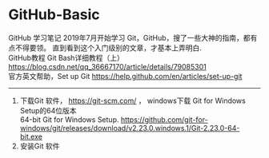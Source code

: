 # GitHub-Basic
GitHub 学习笔记
2019年7月开始学习 Git，GitHub，搜了一些大神的指南，都有点不得要领。
直到看到这个入门级别的文章，才基本上弄明白.    
GitHub教程 Git Bash详细教程（上）  https://blog.csdn.net/qq_36667170/article/details/79085301  
官方英文帮助，Set up Git  https://help.github.com/en/articles/set-up-git     

---------------------------------------------------------------------------------------------

1. 下载Git 软件，  https://git-scm.com/ ， windows下载  Git for Windows Setup的64位版本  
    64-bit Git for Windows Setup.  https://github.com/git-for-windows/git/releases/download/v2.23.0.windows.1/Git-2.23.0-64-bit.exe  
2. 安装Git 软件
